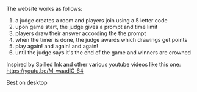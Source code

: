 The website works as follows:
1. a judge creates a room and players join using a 5 letter code
2. upon game start, the judge gives a prompt and time limit
3. players draw their answer according the the prompt
4. when the timer is done, the judge awards which drawings get points
5. play again! and again! and again!
6. until the judge says it's the end of the game and winners are crowned
  
Inspired by Spilled Ink and other various youtube videos like this one: https://youtu.be/M_waadlC_64

Best on desktop
